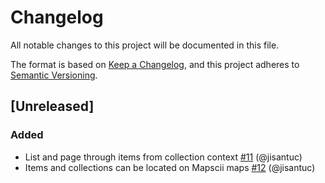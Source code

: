 # Changelog
All notable changes to this project will be documented in this file.

The format is based on [Keep a Changelog](https://keepachangelog.com/en/1.0.0/),
and this project adheres to [Semantic Versioning](https://semver.org/spec/v2.0.0.html).

## [Unreleased]
### Added
- List and page through items from collection context [#11](https://github.com/jisantuc/stac-repl/pull/11) (@jisantuc)
- Items and collections can be located on Mapscii maps [#12](https://github.com/jisantuc/stac-repl/pull/12) (@jisantuc)
